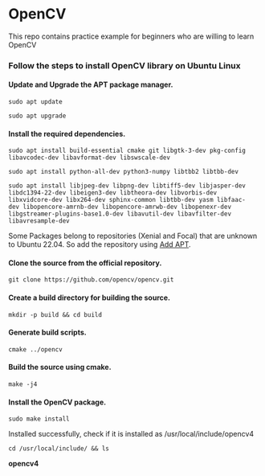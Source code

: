 # OpenCV
This repo contains practice example for beginners who are willing to learn OpenCV


<h3>Follow the steps to install OpenCV library on Ubuntu Linux</h3>

#### Update and Upgrade the APT package manager.
`sudo apt update`

`sudo apt upgrade`

#### Install the required dependencies.
`sudo apt install build-essential cmake git libgtk-3-dev pkg-config libavcodec-dev libavformat-dev libswscale-dev`


`sudo apt install python-all-dev python3-numpy libtbb2 libtbb-dev`

`sudo apt install libjpeg-dev libpng-dev libtiff5-dev libjasper-dev libdc1394-22-dev libeigen3-dev libtheora-dev libvorbis-dev libxvidcore-dev libx264-dev sphinx-common libtbb-dev yasm libfaac- 
 dev libopencore-amrnb-dev libopencore-amrwb-dev libopenexr-dev libgstreamer-plugins-base1.0-dev libavutil-dev libavfilter-dev libavresample-dev`
 
Some Packages belong to repositories (Xenial and Focal) that are unknown to Ubuntu 22.04. So add the repository using <a href="https://www.google.com/search?q=Add+APT">Add APT</a>.

#### Clone the source from the official repository.
`git clone https://github.com/opencv/opencv.git`

#### Create a build directory for building the source.
`mkdir -p build && cd build`

#### Generate build scripts.
`cmake ../opencv`

#### Build the source using cmake.
`make -j4`

#### Install the OpenCV package.
`sudo make install`

Installed successfully, check if it is installed as /usr/local/include/opencv4

`cd /usr/local/include/ && ls`

<b>opencv4<b>

